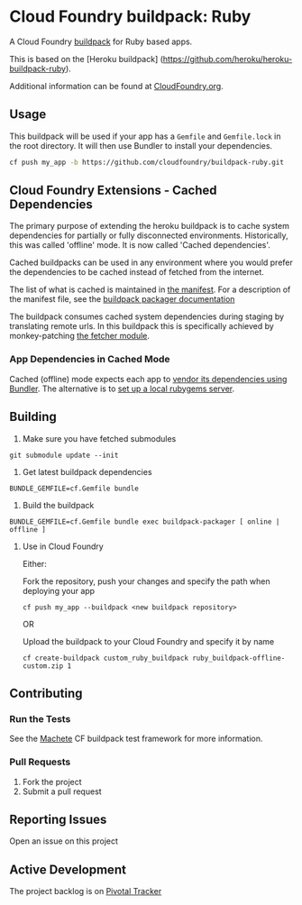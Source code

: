 # Cloud Foundry buildpack: Ruby

A Cloud Foundry [buildpack](http://docs.cloudfoundry.org/buildpacks/) for Ruby based apps.

This is based on the [Heroku buildpack] (https://github.com/heroku/heroku-buildpack-ruby).

Additional information can be found at [CloudFoundry.org](http://docs.cloudfoundry.org/buildpacks/).

## Usage

This buildpack will be used if your app has a `Gemfile` and `Gemfile.lock` in the root directory. It will then use Bundler to install your dependencies.

```bash
cf push my_app -b https://github.com/cloudfoundry/buildpack-ruby.git
```

## Cloud Foundry Extensions - Cached Dependencies

The primary purpose of extending the heroku buildpack is to cache system dependencies for partially or fully
disconnected environments.
Historically, this was called 'offline' mode.
It is now called 'Cached dependencies'.

Cached buildpacks can be used in any environment where you would prefer the dependencies to be cached instead of fetched
from the internet.

The list of what is cached is maintained in [the manifest](manifest.yml). For a description of the manifest file,
see the [buildpack packager documentation](https://github.com/cf-buildpacks/buildpack-packager/blob/master/README.md#manifest)

The buildpack consumes cached system dependencies during staging by translating remote urls. 
In this buildpack this is specifically achieved by monkey-patching 
[the fetcher module](lib/cloud_foundry/language_pack/fetcher.rb#L14).

### App Dependencies in Cached Mode
Cached (offline) mode expects each app to [vendor its dependencies using Bundler](http://bundler.io/v1.1/bundle_package.html). The alternative is to [set up a local rubygems server](http://guides.rubygems.org/run-your-own-gem-server).

## Building

1. Make sure you have fetched submodules

  ```shell
  git submodule update --init
  ```

1. Get latest buildpack dependencies
  ```shell
  BUNDLE_GEMFILE=cf.Gemfile bundle
  ```

1. Build the buildpack

  ```shell
  BUNDLE_GEMFILE=cf.Gemfile bundle exec buildpack-packager [ online | offline ]
  ```

1. Use in Cloud Foundry

    Either:

    Fork the repository, push your changes and specify the path when deploying your app
    ```shell
    cf push my_app --buildpack <new buildpack repository>
    ```

    OR

    Upload the buildpack to your Cloud Foundry and specify it by name

    ```shell
    cf create-buildpack custom_ruby_buildpack ruby_buildpack-offline-custom.zip 1
    ```

## Contributing

### Run the Tests

See the [Machete](https://github.com/cf-buildpacks/machete) CF buildpack test framework for more information.

### Pull Requests

1. Fork the project
1. Submit a pull request

## Reporting Issues

Open an issue on this project

## Active Development

The project backlog is on [Pivotal Tracker](https://www.pivotaltracker.com/projects/1042066)
